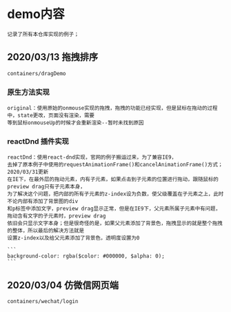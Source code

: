 # demo内容

    记录了所有本仓库实现的例子；

## 2020/03/13 拖拽排序

    containers/dragDemo

### 原生方法实现

    original：使用原始的onmouse实现的拖拽，拖拽的功能已经实现，但是鼠标在拖动的过程中，state更改，页面没有渲染，需要
    等到鼠标onmouseUp的时候才会重新渲染--暂时未找到原因

### reactDnd 插件实现

    reactDnd：使用react-dnd实现，官网的例子搬运过来，为了兼容IE9，
    去掉了原本例子中使用的requestAnimationFrame()和cancelAnimationFrame()方式；
    2020/03/31更新
    在IE下，在最外层的拖动元素，内有子元素，如果点击到子元素的位置进行拖动，跟随鼠标的preview drag只有子元素本身，
    为了解决这个问题，把内部的所有子元素的z-index设为负数，使父级覆盖在子元素之上，此时不论内部有添加了背景图的div
    和p标签中添加文字，preview drag显示正常，但是在IE9下，父元素所属子元素中有问题，拖动含有文字的子元素时，preview drag
    依旧会只显示文字本身；但是很奇怪的是，如果父元素添加了背景色，拖拽显示的就是整个拖拽的整体，所以最后的解决方法就是
    设置z-index以及给父元素添加了背景色，透明度设置为0

    ```
    background-color: rgba($color: #000000, $alpha: 0);
    ```

## 2020/03/04 仿微信网页端

    containers/wechat/login
